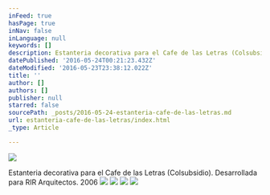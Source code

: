 ```yaml
---
inFeed: true
hasPage: true
inNav: false
inLanguage: null
keywords: []
description: Estanteria decorativa para el Cafe de las Letras (Colsubsidio). Desarrollada para RIR Arquitectos. 2006
datePublished: '2016-05-24T00:21:23.432Z'
dateModified: '2016-05-23T23:38:12.022Z'
title: ''
author: []
authors: []
publisher: null
starred: false
sourcePath: _posts/2016-05-24-estanteria-cafe-de-las-letras.md
url: estanteria-cafe-de-las-letras/index.html
_type: Article

---
```

![](https://the-grid-user-content.s3-us-west-2.amazonaws.com/e890346b-a610-492a-8b8c-d1c28f7eb7a3.jpg)

Estanteria decorativa para el Cafe de las Letras (Colsubsidio). Desarrollada para RIR Arquitectos. 2006
![](https://the-grid-user-content.s3-us-west-2.amazonaws.com/5b1c81a7-e8ca-4bc2-b079-352e49d58cbe.jpg)
![](https://the-grid-user-content.s3-us-west-2.amazonaws.com/a3310670-4d09-469f-8ce7-a23adbecad17.jpg)
![](https://the-grid-user-content.s3-us-west-2.amazonaws.com/d7e037cd-ef55-4fbb-ac2d-4cce18e9a533.jpg)
![](https://the-grid-user-content.s3-us-west-2.amazonaws.com/54a50b9b-543e-4076-9eb4-bddf04699a16.jpg)